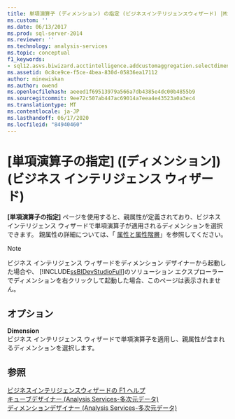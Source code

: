 ```yaml
---
title: 単項演算子 (ディメンション) の指定 (ビジネスインテリジェンスウィザード) |Microsoft Docs
ms.custom: ''
ms.date: 06/13/2017
ms.prod: sql-server-2014
ms.reviewer: ''
ms.technology: analysis-services
ms.topic: conceptual
f1_keywords:
- sql12.asvs.biwizard.acctintelligence.addcustomaggregation.selectdimension.f1
ms.assetid: 0c8ce9ce-f5ce-4bea-830d-05836ea17112
author: minewiskan
ms.author: owend
ms.openlocfilehash: aeeed1f69513979a566a7db4385e4dc00b4855b9
ms.sourcegitcommit: 9ee72c507ab447ac69014a7eea4e43523a0a3ec4
ms.translationtype: MT
ms.contentlocale: ja-JP
ms.lasthandoff: 06/17/2020
ms.locfileid: "84940460"
---
```

# <a name="specify-a-unary-operator-dimension-business-intelligence-wizard"></a>[単項演算子の指定] ([ディメンション]) (ビジネス インテリジェンス ウィザード)
  **[単項演算子の指定]** ページを使用すると、親属性が定義されており、ビジネス インテリジェンス ウィザードで単項演算子が適用されるディメンションを選択できます。 親属性の詳細については、「 [属性と属性階層](multidimensional-models-olap-logical-dimension-objects/attributes-and-attribute-hierarchies.md)」を参照してください。  
  
> [!NOTE]  
>  ビジネス インテリジェンス ウィザードをディメンション デザイナーから起動した場合や、 [!INCLUDE[ssBIDevStudioFull](../includes/ssbidevstudiofull-md.md)]のソリューション エクスプローラーでディメンションを右クリックして起動した場合、このページは表示されません。  
  
## <a name="options"></a>オプション  
 **Dimension**  
 ビジネス インテリジェンス ウィザードで単項演算子を適用し、親属性が含まれるディメンションを選択します。  
  
## <a name="see-also"></a>参照  
 [ビジネスインテリジェンスウィザードの F1 ヘルプ](business-intelligence-wizard-f1-help.md)   
 [キューブデザイナー &#40;Analysis Services-多次元データ&#41;](cube-designer-analysis-services-multidimensional-data.md)   
 [ディメンションデザイナー &#40;Analysis Services-多次元データ&#41;](dimension-designer-analysis-services-multidimensional-data.md)  
  
  

